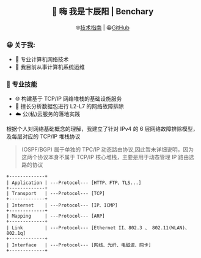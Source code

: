 <h2 align="center">👋 嗨 我是卞辰阳 | Benchary</h2>
<p align="center">
  🌐<a href="https://kaokit.com/">技术指南</a> | 
  😀<a href="https://github.com/Benchary">GitHub</a> 
</p>
  
<!--
**beercrab/beercrab** is a ✨ _special_ ✨ repository because its `README.md` (this file) appears on your GitHub profile.
-->

### 😀 关于我:

- 🔭 专业计算机网络技术
- 💼 我目前从事计算机系统运维


### 🧰 专业技能

- 🌐 构建基于 TCP/IP 网络堆栈的基础设施服务
- 🔎 擅长分析数据包进行 L2-L7 的网络故障排除
- ☁️ 公(私)云服务的落地实践

根据个人对网络基础概念的理解，我建立了针对 IPv4 的 6 层网络故障排除模型，及每层对应的 TCP/IP 堆栈协议

> (OSPF/BGP) 属于单独的 TPC/IP 动态路由协议,因此暂未详细说明，因为这两个协议本身不属于 TCP/IP 核心堆栈，主要是用于动态管理 IP 路由选路的协议

```ascii
+-------------+
| Application | ---Protocol--- [HTTP、FTP、TLS...]
+-------------+
| Transport   | ---Protocol--- [TCP]
+-------------+
| Internet    | ---Protocol--- [IP、ICMP]
+-------------+
| Mapping     | ---Protocol--- [ARP]
+-------------+ 
| Link        | ---Protocol--- [Ethernet II、802.3 、 802.11(WLAN)、802.1q] 
+-------------+
| Interface   | ---Protocol--- [网线、光纤、电磁波、网卡]
+-------------+                            
```























